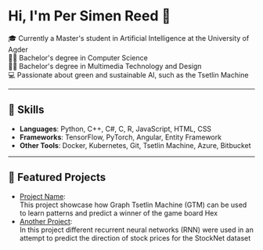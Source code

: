 # Hi, I'm Per Simen Reed 👋
🎓 Currently a Master's student in Artificial Intelligence at the University of Agder  
👨‍🎓 Bachelor's degree in Computer Science  
👨‍🎓 Bachelor's degree in Multimedia Technology and Design  
💻 Passionate about green and sustainable AI, such as the Tsetlin Machine  

---

## 🌟 Skills
- **Languages**: Python, C++, C#, C, R, JavaScript, HTML, CSS
- **Frameworks**: TensorFlow, PyTorch, Angular, Entity Framework
- **Other Tools**: Docker, Kubernetes, Git, Tsetlin Machine, Azure, Bitbucket

---

## 📂 Featured Projects
- [Project Name](https://github.com/persimenreed/Hex-winner-prediction):  
  This project showcase how Graph Tsetlin Machine (GTM) can be used to learn patterns and predict a winner of the game board Hex 
- [Another Project](https://github.com/persimenreed/Stocknet-predictions):  
  In this project different recurrent neural networks (RNN) were used in an attempt to predict the direction of stock prices for the StockNet dataset
